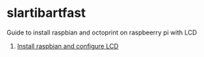 # slartibartfast
Guide to install raspbian and octoprint on raspbeerry pi with LCD

1. [Install raspbian and configure LCD](RASPBIAN_LCD.md)
